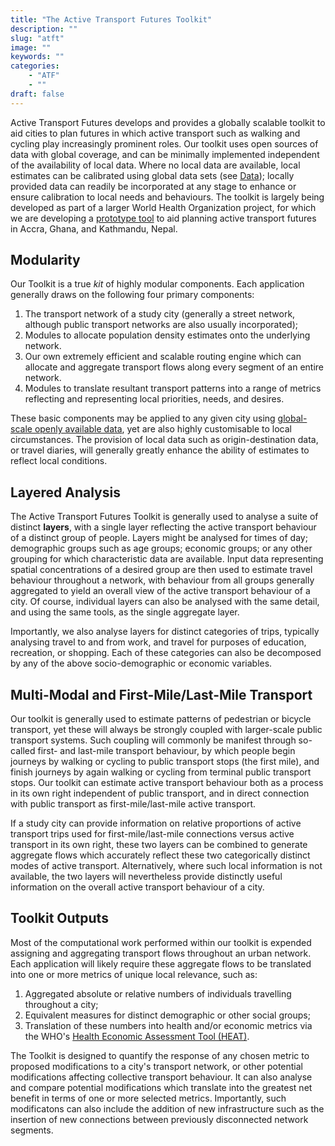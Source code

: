 ```yaml
---
title: "The Active Transport Futures Toolkit"
description: ""
slug: "atft"
image: ""
keywords: ""
categories:
    - "ATF"
    - ""
draft: false
---
```


Active Transport Futures develops and provides a globally scalable toolkit to
aid cities to plan futures in which active transport such as walking and cycling
play increasingly prominent roles. Our toolkit uses open sources of data with
global coverage, and can be minimally implemented independent of the
availability of local data. Where no local data are available, local estimates
can be calibrated using global data sets (see [Data](../data)); locally provided
data can readily be incorporated at any stage to enhance or ensure calibration
to local needs and behaviours. The toolkit is largely being developed as part of
a larger World Health Organization project, for which we are developing a
[prototype tool](http://35.233.61.182) to aid planning active transport futures
in Accra, Ghana, and Kathmandu, Nepal.

## Modularity

Our Toolkit is a true *kit* of highly modular components. Each application
generally draws on the following four primary components:

1. The transport network of a study city (generally a street network, although
   public transport networks are also usually incorporated);
2. Modules to allocate population density estimates onto the underlying network.
3. Our own extremely efficient and scalable routing engine which can allocate
   and aggregate transport flows along every segment of an entire network.
4. Modules to translate resultant transport patterns into a range of metrics
   reflecting and representing local priorities, needs, and desires.

These basic components may be applied to any given city using [global-scale
openly available data](../data), yet are also highly customisable to local
circumstances. The provision of local data such as origin-destination data, or
travel diaries, will generally greatly enhance the ability of estimates to
reflect local conditions.

## Layered Analysis

The Active Transport Futures Toolkit is generally used to analyse a suite of
distinct **layers**, with a single layer reflecting the active transport
behaviour of a distinct group of people. Layers might be analysed for 
times of day; demographic groups such as age groups; economic groups; or any
other grouping for which characteristic data are available. Input data
representing spatial concentrations of a desired group are then used to estimate
travel behaviour throughout a network, with behaviour from all groups generally
aggregated to yield an overall view of the active transport behaviour of a city.
Of course, individual layers can also be analysed with the same detail, and
using the same tools, as the single aggregate layer.

Importantly, we also analyse layers for distinct categories of trips, typically
analysing travel to and from work, and travel for purposes of education,
recreation, or shopping. Each of these categories can also be decomposed by any
of the above socio-demographic or economic variables.


## Multi-Modal and First-Mile/Last-Mile Transport

Our toolkit is generally used to estimate patterns of pedestrian or bicycle
transport, yet these will always be strongly coupled with larger-scale public
transport systems. Such coupling will commonly be manifest through so-called
first- and last-mile transport behaviour, by which people begin journeys by
walking or cycling to public transport stops (the first mile), and finish
journeys by again walking or cycling from terminal public transport stops. Our
toolkit can estimate active transport behaviour both as a process in its own
right independent of public transport, and in direct connection with public
transport as first-mile/last-mile active transport.

If a study city can provide information on relative proportions of active
transport trips used for first-mile/last-mile connections versus active
transport in its own right, these two layers can be combined to generate
aggregate flows which accurately reflect these two categorically distinct modes
of active transport. Alternatively, where such local information is not
available, the two layers will nevertheless provide distinctly useful
information on the overall active transport behaviour of a city.

## Toolkit Outputs

Most of the computational work performed within our toolkit is expended
assigning and aggregating transport flows throughout an urban network. Each
application will likely require these aggregate flows to be translated into one
or more metrics of unique local relevance, such as:

1. Aggregated absolute or relative numbers of individuals travelling throughout
   a city;
2. Equivalent measures for distinct demographic or other social groups;
3. Translation of these numbers into health and/or economic metrics via the
   WHO's [Health Economic Assessment Tool
   (HEAT)](http://heatwalkingcycling.org/#homepage).

The Toolkit is designed to quantify the response of any chosen metric to
proposed modifications to a city's transport network, or other potential
modifications affecting collective transport behaviour. It can also analyse and
compare potential modifications which translate into the greatest net benefit in
terms of one or more selected metrics. Importantly, such modificatons can also
include the addition of new infrastructure such as the insertion of new connections
between previously disconnected network segments.


